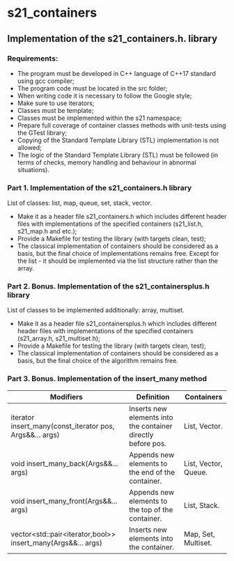 # s21_containers
## Implementation of the s21_containers.h. library
### Requirements:
* The program must be developed in C++ language of C++17 standard using gcc compiler;
* The program code must be located in the src folder;
* When writing code it is necessary to follow the Google style;
* Make sure to use iterators;
* Classes must be template;
* Classes must be implemented within the s21 namespace;
* Prepare full coverage of container classes methods with unit-tests using the GTest library;
* Copying of the Standard Template Library (STL) implementation is not allowed;
* The logic of the Standard Template Library (STL) must be followed (in terms of checks, memory handling and behaviour in abnormal situations).

### Part 1. Implementation of the s21_containers.h library
List of classes: list, map, queue, set, stack, vector.
* Make it as a header file s21_containers.h which includes different header files with implementations of the specified containers (s21_list.h, s21_map.h and etc.);
* Provide a Makefile for testing the library (with targets clean, test);
* The classical implementation of containers should be considered as a basis, but the final choice of implementations remains free. Except for the list - it should be implemented via the list structure rather than the array.
### Part 2. Bonus. Implementation of the s21_containersplus.h library
List of classes to be implemented additionally: array, multiset.
* Make it as a header file s21_containersplus.h which includes different header files with implementations of the specified containers (s21_array.h, s21_multiset.h);
* Provide a Makefile for testing the library (with targets clean, test);
* The classical implementation of containers should be considered as a basis, but the final choice of the algorithm remains free.
### Part 3. Bonus. Implementation of the insert_many method
|	Modifiers	|	Definition	|	Containers	|
|------------|------------|------------|
|	iterator insert_many(const_iterator pos, Args&&... args)	|	Inserts new elements into the container directly before pos.	|	List, Vector.	|
|	void insert_many_back(Args&&... args)	|	Appends new elements to the end of the container.	|	List, Vector, Queue.	|
|	void insert_many_front(Args&&... args)	|	Appends new elements to the top of the container.	|	List, Stack.	|
|	vector<std::pair<iterator,bool>> insert_many(Args&&... args)	|	Inserts new elements into the container.	|	Map, Set, Multiset.	|

